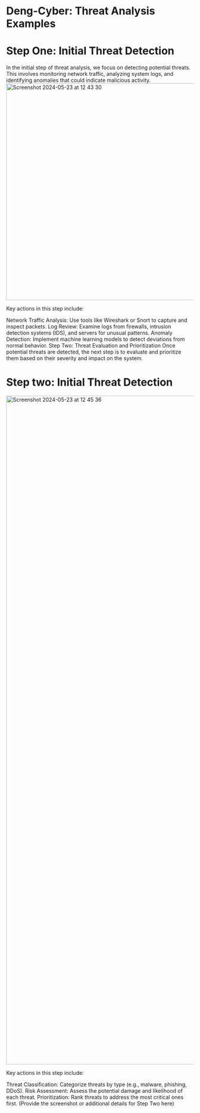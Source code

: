 # Deng-Cyber: Threat Analysis Examples

# Step One: Initial Threat Detection
In the initial step of threat analysis, we focus on detecting potential threats. This involves monitoring network traffic, analyzing system logs, and identifying anomalies that could indicate malicious activity.
<img width="581" alt="Screenshot 2024-05-23 at 12 43 30" src="https://github.com/ChristianAlteri/deng-cyber/assets/120008055/e1267a27-2628-4fbe-841a-8faa46be1da1">

Key actions in this step include:

Network Traffic Analysis: Use tools like Wireshark or Snort to capture and inspect packets.
Log Review: Examine logs from firewalls, intrusion detection systems (IDS), and servers for unusual patterns.
Anomaly Detection: Implement machine learning models to detect deviations from normal behavior.
Step Two: Threat Evaluation and Prioritization
Once potential threats are detected, the next step is to evaluate and prioritize them based on their severity and impact on the system.


# Step two: Initial Threat Detection
<img width="1792" alt="Screenshot 2024-05-23 at 12 45 36" src="https://github.com/ChristianAlteri/deng-cyber/assets/120008055/469d88e7-37c7-440b-9c8b-56ae42e591c3">

Key actions in this step include:

Threat Classification: Categorize threats by type (e.g., malware, phishing, DDoS).
Risk Assessment: Assess the potential damage and likelihood of each threat.
Prioritization: Rank threats to address the most critical ones first.
(Provide the screenshot or additional details for Step Two here)
